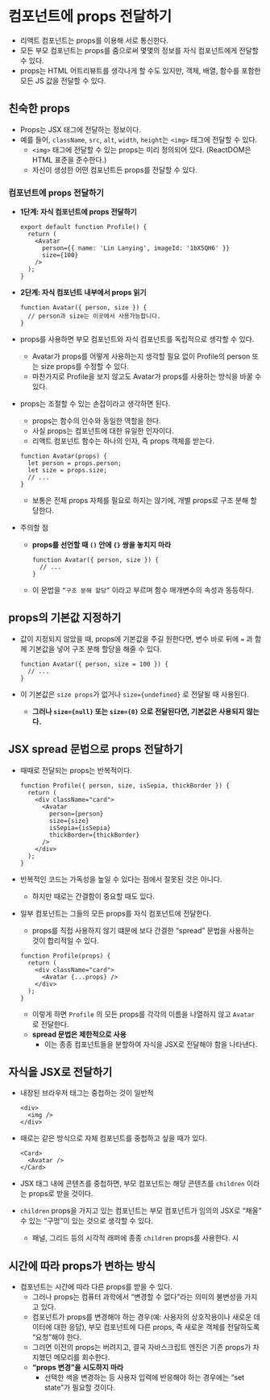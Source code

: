 # 컴포넌트에 props 전달하기

- 리액트 컴포넌트는 props를 이용해 서로 통신한다.
- 모든 부모 컴포넌트는 props를 줌으로써 몇몇의 정보를 자식 컴포넌트에게 전달할 수 있다.
- props는 HTML 어트리뷰트를 생각나게 할 수도 있지만, 객체, 배열, 함수를 포함한 모든 JS 값을 전달할 수 있다.

## 친숙한 props

- Props는 JSX 태그에 전달하는 정보이다.
- 예를 들어, `className`, `src`, `alt`, `width`, `height`는 `<img>` 태그에 전달할 수 있다.
    - `<img>` 태그에 전달할 수 있는 props는 미리 정의되어 있다. (ReactDOM은 HTML 표준을 준수한다.)
    - 자신이 생성한 어떤 컴포넌트든 props를 전달할 수 있다.

### 컴포넌트에 props 전달하기

- **1단계: 자식 컴포넌트에 props 전달하기**
    
    ```tsx
    export default function Profile() {
      return (
        <Avatar
          person={{ name: 'Lin Lanying', imageId: '1bX5QH6' }}
          size={100}
        />
      );
    }
    ```
    
- **2단계: 자식 컴포넌트 내부에서 props 읽기**
    
    ```tsx
    function Avatar({ person, size }) {
      // person과 size는 이곳에서 사용가능합니다.
    }
    ```
    
- props를 사용하면 부모 컴포넌트와 자식 컴포넌트를 독립적으로 생각할 수 있다.
    - Avatar가 props를 어떻게 사용하는지 생각할 필요 없이 Profile의 person 또는 size props를 수정할 수 있다.
    - 마찬가지로 Profile을 보지 않고도 Avatar가 props를 사용하는 방식을 바꿀 수 있다.
- props는 조절할 수 있는 손잡이라고 생각하면 된다.
    - props는 함수의 인수와 동일한 역할을 한다.
    - 사실 props는 컴포넌트에 대한 유일한 인자이다.
    - 리액트 컴포넌트 함수는 하나의 인자, 즉 props 객체를 받는다.
    
    ```tsx
    function Avatar(props) {
      let person = props.person;
      let size = props.size;
      // ...
    }
    ```
    
    - 보통은 전체 props 자체를 필요로 하지는 않기에, 개별 props로 구조 분해 할당한다.
- 주의할 점
    - **props를 선언할 때 `()` 안에 `{}` 쌍을 놓치지 마라**
        
        ```tsx
        function Avatar({ person, size }) {
          // ...
        }
        ```
        
    - 이 문법을 `“구조 분해 할당”` 이라고 부르며 함수 매개변수의 속성과 동등하다.

## props의 기본값 지정하기

- 값이 지정되지 않았을 때, props에 기본값을 주길 원한다면, 변수 바로 뒤에 `=` 과 함께 기본값을 넣어 구조 분해 할당을 해줄 수 있다.
    
    ```tsx
    function Avatar({ person, size = 100 }) {
      // ...
    }
    ```
    
- 이 기본값은 `size props`가 없거나 `size={undefined}` 로 전달될 때 사용된다.
    - **그러나 `size={null}`  또는 `size={0}` 으로 전달된다면, 기본값은 사용되지 않는다.**

## JSX spread 문법으로 props 전달하기

- 때때로 전달되는 props는 반복적이다.
    
    ```tsx
    function Profile({ person, size, isSepia, thickBorder }) {
      return (
        <div className="card">
          <Avatar
            person={person}
            size={size}
            isSepia={isSepia}
            thickBorder={thickBorder}
          />
        </div>
      );
    }
    ```
    
- 반복적인 코드는 가독성을 높일 수 있다는 점에서 잘못된 것은 아니다.
    - 하지만 때로는 간결함이 중요할 때도 있다.
- 일부 컴포넌트는 그들의 모든 props를 자식 컴포넌트에 전달한다.
    - props를 직접 사용하지 않기 떄문에 보다 간결한 “spread” 문법을 사용하는 것이 합리적일 수 있다.
    
    ```tsx
    function Profile(props) {
      return (
        <div className="card">
          <Avatar {...props} />
        </div>
      );
    }
    ```
    
    - 이렇게 하면 `Profile` 의 모든 props를 각각의 이름을 나열하지 않고 `Avatar` 로 전달한다.
    - **spread 문법은 제한적으로 사용**
        - 이는 종종 컴포넌트들을 분할하여 자식을 JSX로 전달해야 함을 나타낸다.
    

## 자식을 JSX로 전달하기

- 내장된 브라우저 태그는 중첩하는 것이 일반적
    
    ```tsx
    <div>
      <img />
    </div>
    ```
    
- 때로는 같은 방식으로 자체 컴포넌트를 중첩하고 싶을 때가 있다.
    
    ```tsx
    <Card>
      <Avatar />
    </Card>
    ```
    
- JSX 태그 내에 콘텐츠를 중첩하면, 부모 컴포넌트는 해당 콘텐츠를 `children` 이라는 props로 받을 것이다.

- `children` props을 가지고 있는 컴포넌트는 부모 컴포넌트가 임의의 JSX로 “채울” 수 있는 “구멍”이 있는 것으로 생각할 수 있다.
    - 패널, 그리드 등의 시각적 래퍼에 종종 `children` props를 사용한다.
    시

## 시간에 따라 props가 변하는 방식

- 컴포넌트는 시간에 따라 다른 props를 받을 수 있다.
    - 그러나 props는 컴퓨터 과학에서 “변경할 수 없다”라는 의미의 불변성을 가지고 있다.
    - 컴포넌트가 props를 변경해야 하는 경우(예: 사용자의 상호작용이나 새로운 데이터에 대한 응답), 부모 컴포넌트에 다른 props, 즉 새로운 객체를 전달하도록 “요청”해야 한다.
    - 그러면 이전의 props는 버려지고, 결국 자바스크립트 엔진은 기존 props가 차지했던 메모리를 회수한다.
    - **“props 변경”을 시도하지 마라**
        - 선택한 색을 변경하는 등 사용자 입력에 반응해야 하는 경우에는 “set state”가 필요할 것이다.
